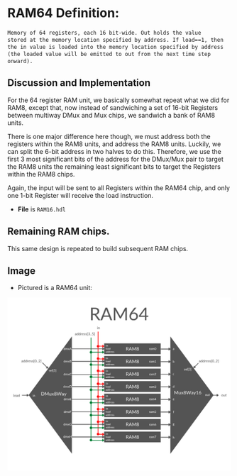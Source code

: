# RAM64 Definition:
```
Memory of 64 registers, each 16 bit-wide. Out holds the value
stored at the memory location specified by address. If load==1, then
the in value is loaded into the memory location specified by address
(the loaded value will be emitted to out from the next time step onward).
```

## Discussion and Implementation
For the 64 register RAM unit, we basically somewhat repeat what we did for RAM8, except that, now instead of sandwiching a set of 16-bit Registers between multiway DMux and Mux chips, we sandwich a bank of RAM8 units.

There is one major difference here though, we must address both the registers within the RAM8 units, and address the RAM8 units. Luckily, we can split the 6-bit address in two halves to do this. Therefore, we use the first 3 most significant bits of the address for the DMux/Mux pair to target the RAM8 units the remaining least significant bits to target the Registers within the RAM8 chips.

Again, the input will be sent to all Registers within the RAM64 chip, and only one 1-bit Register will receive the load instruction.

- **File** is `RAM16.hdl`

## Remaining RAM chips.
This same design is repeated to build subsequent RAM chips.

## Image
- Pictured is a RAM64 unit:

!["RAM8"](../img/project-03.4-RAM64.png)
